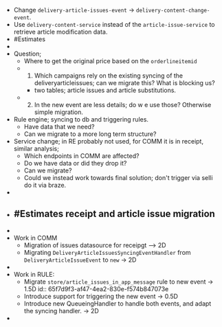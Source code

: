 - Change `delivery-article-issues-event` -> `delivery-content-change-event`.
- Use `delivery-content-service` instead of the `article-issue-service` to retrieve article modification data.
- #Estimates
-
- Question;
	- Where to get the original price based on the `orderlineitemid`
	- 1) Which campaigns rely on the existing syncing of the deliveryarticleissues; can we migrate this? What is blocking us?
		- two tables; article issues and article substitutions.
	- 2) In the new event are less details; do w e use those? Otherwise simple migration.
- Rule engine; syncing to db and triggering rules.
	- Have data that we need?
	- Can we migrate to a more long term structure?
- Service change; in RE probably not used, for COMM it is in receipt, similar analysis;
	- Which endpoints in COMM are affected?
	- Do we have data or did they drop it?
	- Can we migrate?
	- Could we instead work towards final solution; don't trigger via selli do it via braze.
-
- ## #Estimates receipt and article issue migration
-
- Work in COMM
	- Migration of issues datasource for receipgt --> 2D
	- Migrating `DeliveryArticleIssuesSyncingEventHandler` from `DeliveryArticleIssueEvent` to `new` -> 2D
-
- Work in RULE:
	- Migrate `store/article_issues_in_app_message` rule to new event -> 1.5D
	  id:: 65f7d9f3-af47-4ea2-830e-f574b847073e
	- Introduce support for triggering the new event -> 0.5D
	- Introduce new QueueingHandler to handle both events, and adapt the syncing handler. -> 2D
-